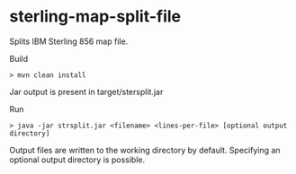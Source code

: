 # sterling-map-split-file
Splits IBM Sterling 856 map file.

Build
```
> mvn clean install
```
Jar output is present in target/stersplit.jar


Run
```
> java -jar strsplit.jar <filename> <lines-per-file> [optional output directory]
```

Output files are written to the working directory by default. Specifying an optional output directory is possible.
